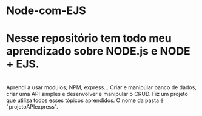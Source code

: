 # Node-com-EJS


<h1> Nesse repositório tem todo meu aprendizado sobre NODE.js e NODE + EJS. </h1> <br>
Aprendi a usar modulos; NPM, express... Criar e manipular banco de dados, criar uma API simples
e desenvolver e manipular o CRUD. Fiz um projeto que utiliza todos esses tópicos aprendidos. O nome da pasta é 
"projetoAPIexpress".
